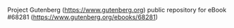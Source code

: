 Project Gutenberg (https://www.gutenberg.org) public repository for
eBook #68281 (https://www.gutenberg.org/ebooks/68281)
